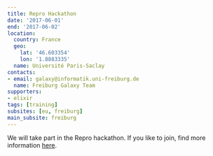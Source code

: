 ```yaml
---
title: Repro Hackathon
date: '2017-06-01'
end: '2017-06-02'
location:
  country: France
  geo:
    lat: '46.603354'
    lon: '1.8883335'
  name: Université Paris-Saclay
contacts:
- email: galaxy@informatik.uni-freiburg.de
  name: Freiburg Galaxy Team
supporters:
- elixir
tags: [training]
subsites: [eu, freiburg]
main_subsite: freiburg
---
```


We will take part in the Repro hackathon. If you like to join, find more information [here](https://ifb-elixirfr.github.io/ReproHackathon).

